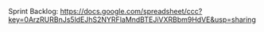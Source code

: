 Sprint Backlog: https://docs.google.com/spreadsheet/ccc?key=0ArzRURBnJs5ldEJhS2NYRFlaMndBTEJiVXRBbm9HdVE&usp=sharing